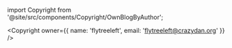 import Copyright from '@site/src/components/Copyright/OwnBlogByAuthor';

<Copyright
  owner={{
    name: 'flytreeleft', email: 'flytreeleft@crazydan.org'
  }}
/>
